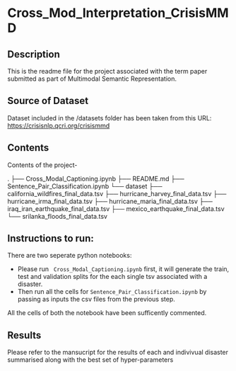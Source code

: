 # Cross_Mod_Interpretation_CrisisMMD

## Description
This is the readme file for the project associated with the term paper submitted as part of Multimodal Semantic Representation.


## Source of Dataset
Dataset included in the /datasets folder has been taken from this URL: <https://crisisnlp.qcri.org/crisismmd>

## Contents
Contents of the project-

.
├── Cross_Modal_Captioning.ipynb
├── README.md
├── Sentence_Pair_Classification.ipynb
└── dataset
    ├── california_wildfires_final_data.tsv
    ├── hurricane_harvey_final_data.tsv
    ├── hurricane_irma_final_data.tsv
    ├── hurricane_maria_final_data.tsv
    ├── iraq_iran_earthquake_final_data.tsv
    ├── mexico_earthquake_final_data.tsv
    └── srilanka_floods_final_data.tsv



## Instructions to run:
There are two seperate python notebooks:
- Please run ``` Cross_Modal_Captioning.ipynb``` first, it will generate the train, test and validation splits for the each single tsv associated with a disaster.
- Then run all the cells for ``` Sentence_Pair_Classification.ipynb ``` by passing as inputs the csv files from the previous step.


All the cells of both the notebook have been sufficently commented.

## Results
Please refer to the mansucript for the results of each and indivivual disaster summarised along with the best set of hyper-parameters



